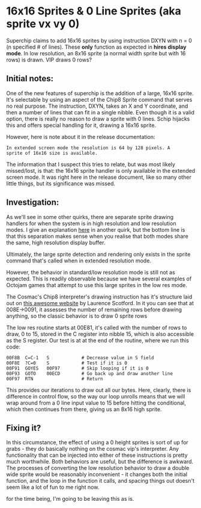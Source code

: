# 16x16 Sprites & 0 Line Sprites (aka sprite vx vy 0)

Superchip claims to add 16x16 sprites by using instruction DXYN with n = 0 (n specified # of lines). These **only** function as expected in **hires display mode**. In low resolution, an 8x16 sprite (a normal width sprite but with 16 rows) is drawn. VIP draws 0 rows?

## Initial notes:

One of the new features of superchip is the addition of a large, 16x16 sprite. It's selectable by using an aspect of the Chip8 Sprite command that serves no real purpose. The instruction, DXYN, takes an X and Y coordinate, and then a number of lines that can fit in a single nibble. Even though it is a valid option, there is really no reason to draw a sprite with 0 lines. Schip hijacks this and offers special handling for it, drawing a 16x16 sprite.

However, here is note about it in the release documentation:
```
In extended screen mode the resolution is 64 by 128 pixels. A
sprite of 16x16 size is available.
```

The information that I suspect this tries to relate, but was most likely missed/lost, is that: the 16x16 sprite handler is only available in the extended screen mode. It was right here in the release document, like so many other little things, but its significance was missed.

## Investigation:

As we'll see in some other quirks, there are separate sprite drawing handlers for when the system is in high resolution and low resolution modes. I give an explanation [here](https://github.com/Chromatophore/HP48-Superchip/blob/master/investigations/quirk_collide.md#investigation-colliding-row-count-in-vf) in another quirk, but the bottom line is that this separation makes sense when you realise that both modes share the same, high resolution display buffer.

Ultimately, the large sprite detection and rendering only exists in the sprite command that's called when in extended resolution mode.

However, the behavior in standard/low resolution mode is still not as expected. This is readily observable because we have several examples of Octojam games that attempt to use this large sprites in the low res mode.

The Cosmac's Chip8 interpreter's drawing instruction has it's structure laid out on [this awesome website](http://laurencescotford.co.uk/?p=304) by Laurence Scotford. In it you can see that at 008E->0091, it assesses the number of remaining rows before drawing anything, so the classic behavior is to draw 0 sprite rows

The low res routine starts at 00E81, it's called with the number of rows to draw, 0 to 15, stored in the C register into nibble 15, which is also accessible as the S register. Our test is at at the end of the routine, where we run this code:

```
00F8B  C=C-1   S 			# Decrease value in S field
00F8E  ?C=0    S 			# Test if it is 0
00F91  GOYES   00F97 		# Skip looping if it is 0
00F93  GOTO    00ECD 		# Go back up and draw another line
00F97  RTN  				# Return 
```

This provides our iterations to draw out all our bytes. Here, clearly, there is difference in control flow, so the way our loop unrolls means that we will wrap around from a 0 line input value to 15 before hitting the conditional, which then continues from there, giving us an 8x16 high sprite.

## Fixing it?

In this circumstance, the effect of using a 0 height sprites is sort of up for grabs - they do basically nothing on the cosmac vip's interpreter. Any functionality that can be injected into either of these instructions is pretty much worthwhile. Both behaviors are useful, but the difference is awkward. The processes of converting the low resolution behavior to draw a double wide sprite would be reasonably inconvenient - it changes both the initial function, and the loop in the function it calls, and spacing things out doesn't seem like a lot of fun to me right now.

for the time being, I'm going to be leaving this as is.
